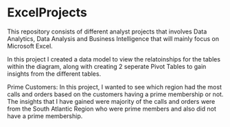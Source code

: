 # ExcelProjects
This repository consists of different analyst projects that involves Data Analytics, Data Analysis and Business Intelligence that will mainly focus on Microsoft Excel.

In this project I created a data model to view the relatoinships for the tables within the diagram, along with creating 2 seperate Pivot Tables to gain insights from the different tables.

Prime Customers: In this project, I wanted to see which region had the most calls and orders based on the customers having a prime membership or not. The insights that I have gained were majority of the calls and orders were from the South Atlantic Region who were prime members and also did not have a prime membership. 

